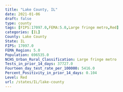 ```yaml
---
title: "Lake County, IL"
date: 2021-01-06
draft: false
type: county
tags: [FIPS:17097.0,FEMA:5.0,Large fringe metro,Red]
categories: [IL]
County: Lake County
State: IL
FIPS: 17097.0
FEMA_Region: 5.0
Population: 696535.0
NCHS_Urban_Rural_Classification: Large fringe metro
Tests_in_prior_14_days: 37727.0
Fourteen_day_test_rate_per_100000: 5416.0
Percent_Positivity_in_prior_14_days: 0.104
Level: Red
url: /states/IL/lake-county
---
```



